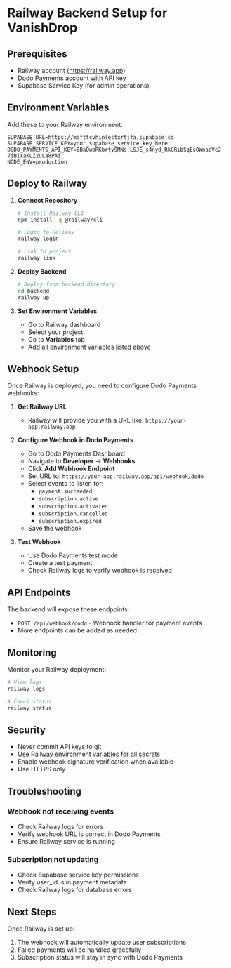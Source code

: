 # Railway Backend Setup for VanishDrop

## Prerequisites
- Railway account (https://railway.app)
- Dodo Payments account with API key
- Supabase Service Key (for admin operations)

## Environment Variables

Add these to your Railway environment:

```env
SUPABASE_URL=https://mafttcvhinlestxrtjfa.supabase.co
SUPABASE_SERVICE_KEY=your_supabase_service_key_here
DODO_PAYMENTS_API_KEY=BBaQwaRKbrty9MNs.LSJE_s4nyd_RkCRibSqEsOWnaeVc2-7iBIXaKLZ2uLa8PAi_
NODE_ENV=production
```

## Deploy to Railway

1. **Connect Repository**
   ```bash
   # Install Railway CLI
   npm install -g @railway/cli
   
   # Login to Railway
   railway login
   
   # Link to project
   railway link
   ```

2. **Deploy Backend**
   ```bash
   # Deploy from backend directory
   cd backend
   railway up
   ```

3. **Set Environment Variables**
   - Go to Railway dashboard
   - Select your project
   - Go to **Variables** tab
   - Add all environment variables listed above

## Webhook Setup

Once Railway is deployed, you need to configure Dodo Payments webhooks:

1. **Get Railway URL**
   - Railway will provide you with a URL like: `https://your-app.railway.app`

2. **Configure Webhook in Dodo Payments**
   - Go to Dodo Payments Dashboard
   - Navigate to **Developer** → **Webhooks**
   - Click **Add Webhook Endpoint**
   - Set URL to: `https://your-app.railway.app/api/webhook/dodo`
   - Select events to listen for:
     - `payment.succeeded`
     - `subscription.active`
     - `subscription.activated`
     - `subscription.cancelled`
     - `subscription.expired`
   - Save the webhook

3. **Test Webhook**
   - Use Dodo Payments test mode
   - Create a test payment
   - Check Railway logs to verify webhook is received

## API Endpoints

The backend will expose these endpoints:

- `POST /api/webhook/dodo` - Webhook handler for payment events
- More endpoints can be added as needed

## Monitoring

Monitor your Railway deployment:

```bash
# View logs
railway logs

# Check status
railway status
```

## Security

- Never commit API keys to git
- Use Railway environment variables for all secrets
- Enable webhook signature verification when available
- Use HTTPS only

## Troubleshooting

### Webhook not receiving events
- Check Railway logs for errors
- Verify webhook URL is correct in Dodo Payments
- Ensure Railway service is running

### Subscription not updating
- Check Supabase service key permissions
- Verify user_id is in payment metadata
- Check Railway logs for database errors

## Next Steps

Once Railway is set up:
1. The webhook will automatically update user subscriptions
2. Failed payments will be handled gracefully
3. Subscription status will stay in sync with Dodo Payments

